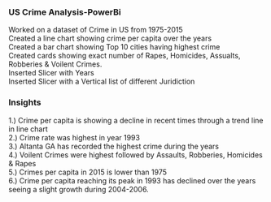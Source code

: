 ### US Crime Analysis-PowerBi                   
Worked on a dataset of Crime in US from 1975-2015                  
Created a line chart showing crime per capita over the years                   
Created a bar chart showing Top 10 cities having highest crime  
Created cards showing exact number of Rapes, Homicides, Assualts, Robberies & Voilent Crimes.                     
Inserted Slicer with Years                                                            
Inserted Slicer with a Vertical list of different Juridiction                  

### Insights 
1.) Crime per capita is showing a decline in recent times through a trend line in line chart                        
2.) Crime rate was highest in year 1993                                     
3.) Altanta GA has recorded the highest crime during the years                          
4.) Voilent Crimes were highest followed by Assaults, Robberies, Homicides & Rapes                                 
5.) Crimes per capita in 2015 is lower than 1975                                          
6.) Crime per capita reaching its peak in 1993 has declined over the years seeing a slight growth during 2004-2006.                    
